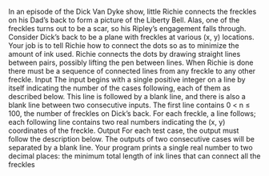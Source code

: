 In an episode of the Dick Van Dyke show, little Richie connects the freckles on his Dad’s back to form a
picture of the Liberty Bell. Alas, one of the freckles turns out to be a scar, so his Ripley’s engagement
falls through.
Consider Dick’s back to be a plane with freckles at various (x, y) locations. Your job is to tell Richie
how to connect the dots so as to minimize the amount of ink used. Richie connects the dots by drawing
straight lines between pairs, possibly lifting the pen between lines. When Richie is done there must be
a sequence of connected lines from any freckle to any other freckle.
Input
The input begins with a single positive integer on a line by itself indicating the number of the cases
following, each of them as described below. This line is followed by a blank line, and there is also a
blank line between two consecutive inputs.
The first line contains 0 < n ≤ 100, the number of freckles on Dick’s back. For each freckle, a line
follows; each following line contains two real numbers indicating the (x, y) coordinates of the freckle.
Output
For each test case, the output must follow the description below. The outputs of two consecutive cases
will be separated by a blank line.
Your program prints a single real number to two decimal places: the minimum total length of ink
lines that can connect all the freckles
